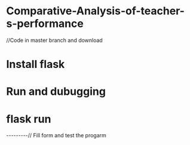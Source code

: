 # Comparative-Analysis-of-teacher-s-performance
//Code in master branch and download
# Install flask 
# Run and dubugging
# flask run
---------// Fill form and test the progarm
